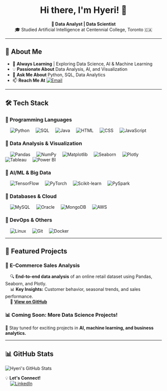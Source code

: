 <!-- GitHub Profile README -->

<h1 align="center">Hi there, I'm Hyeri! 👋</h1>

<p align="center">
  <b>🚀 Data Analyst | Data Scientist</b><br>
  🎓 Studied Artificial Intelligence at Centennial College, Toronto 🇨🇦
</p>

---

## 📌 About Me
- 🌱 **Always Learning** | Exploring Data Science, AI & Machine Learning  
- 💡 **Passionate About** Data Analysis, AI, and Visualization  
- 💬 **Ask Me About** Python, SQL, Data Analytics  
- 📫 **Reach Me At** [![Email](https://img.shields.io/badge/Email-hyeri5524%40gmail.com-blue?style=flat-square&logo=gmail)](mailto:hyeri5524@gmail.com)

---

## 🛠️ Tech Stack
### 🔹 Programming Languages
&nbsp;&nbsp;&nbsp;&nbsp;![Python](https://img.shields.io/badge/-Python-3776AB?style=flat-square&logo=python&logoColor=white)
&nbsp;&nbsp;&nbsp;&nbsp;![SQL](https://img.shields.io/badge/-SQL-CC2927?style=flat-square&logo=mysql&logoColor=white)
&nbsp;&nbsp;&nbsp;&nbsp;![Java](https://img.shields.io/badge/-Java-007396?style=flat-square&logo=java&logoColor=white)
&nbsp;&nbsp;&nbsp;&nbsp;![HTML](https://img.shields.io/badge/-HTML-E34F26?style=flat-square&logo=html5&logoColor=white)
&nbsp;&nbsp;&nbsp;&nbsp;![CSS](https://img.shields.io/badge/-CSS-1572B6?style=flat-square&logo=css3&logoColor=white)
&nbsp;&nbsp;&nbsp;&nbsp;![JavaScript](https://img.shields.io/badge/-JavaScript-F7DF1E?style=flat-square&logo=javascript&logoColor=black)

### 🔹 Data Analysis & Visualization
&nbsp;&nbsp;&nbsp;&nbsp;![Pandas](https://img.shields.io/badge/-Pandas-150458?style=flat-square&logo=pandas&logoColor=white)
&nbsp;&nbsp;&nbsp;&nbsp;![NumPy](https://img.shields.io/badge/-NumPy-013243?style=flat-square&logo=numpy&logoColor=white)
&nbsp;&nbsp;&nbsp;&nbsp;![Matplotlib](https://img.shields.io/badge/-Matplotlib-11557C?style=flat-square)
&nbsp;&nbsp;&nbsp;&nbsp;![Seaborn](https://img.shields.io/badge/-Seaborn-008080?style=flat-square)
&nbsp;&nbsp;&nbsp;&nbsp;![Plotly](https://img.shields.io/badge/-Plotly-3F4F75?style=flat-square)
&nbsp;&nbsp;&nbsp;&nbsp;![Tableau](https://img.shields.io/badge/-Tableau-E97627?style=flat-square&logo=tableau&logoColor=white)
&nbsp;&nbsp;&nbsp;&nbsp;![Power BI](https://img.shields.io/badge/-Power%20BI-F2C811?style=flat-square&logo=power-bi&logoColor=black)

### 🔹 AI/ML & Big Data
&nbsp;&nbsp;&nbsp;&nbsp;![TensorFlow](https://img.shields.io/badge/-TensorFlow-FF6F00?style=flat-square&logo=tensorflow&logoColor=white)
&nbsp;&nbsp;&nbsp;&nbsp;![PyTorch](https://img.shields.io/badge/-PyTorch-EE4C2C?style=flat-square&logo=pytorch&logoColor=white)
&nbsp;&nbsp;&nbsp;&nbsp;![Scikit-learn](https://img.shields.io/badge/-Scikit--learn-F7931E?style=flat-square&logo=scikit-learn&logoColor=black)
&nbsp;&nbsp;&nbsp;&nbsp;![PySpark](https://img.shields.io/badge/-PySpark-FDEE21?style=flat-square&logo=apache-spark&logoColor=black)

### 🔹 Databases & Cloud
&nbsp;&nbsp;&nbsp;&nbsp;![MySQL](https://img.shields.io/badge/-MySQL-4479A1?style=flat-square&logo=mysql&logoColor=white)
&nbsp;&nbsp;&nbsp;&nbsp;![Oracle](https://img.shields.io/badge/-Oracle-F80000?style=flat-square&logo=oracle&logoColor=white)
&nbsp;&nbsp;&nbsp;&nbsp;![MongoDB](https://img.shields.io/badge/-MongoDB-47A248?style=flat-square&logo=mongodb&logoColor=white)
&nbsp;&nbsp;&nbsp;&nbsp;![AWS](https://img.shields.io/badge/-AWS-232F3E?style=flat-square&logo=amazon-aws&logoColor=white)

### 🔹 DevOps & Others
&nbsp;&nbsp;&nbsp;&nbsp;![Linux](https://img.shields.io/badge/-Linux-FCC624?style=flat-square&logo=linux&logoColor=black)
&nbsp;&nbsp;&nbsp;&nbsp;![Git](https://img.shields.io/badge/-Git-F05032?style=flat-square&logo=git&logoColor=white)
&nbsp;&nbsp;&nbsp;&nbsp;![Docker](https://img.shields.io/badge/-Docker-2496ED?style=flat-square&logo=docker&logoColor=white)

---

## 📂 Featured Projects
### 🛒 **E-Commerce Sales Analysis**
&nbsp;&nbsp;&nbsp;&nbsp;🔍 **End-to-end data analysis** of an online retail dataset using Pandas, Seaborn, and Plotly.  
&nbsp;&nbsp;&nbsp;&nbsp;📊 **Key Insights:** Customer behavior, seasonal trends, and sales performance.  
&nbsp;&nbsp;&nbsp;&nbsp;🔗 **[View on GitHub](#)**  

### 📊 **Coming Soon: More Data Science Projects!**
🚀 Stay tuned for exciting projects in **AI, machine learning, and business analytics.**

---

## 📊 GitHub Stats  
![Hyeri's GitHub Stats](https://github-readme-stats.vercel.app/api?username=hyeri-jerrie-kim&show_icons=true&theme=radical)

💡 **Let's Connect!**  
&nbsp;&nbsp;&nbsp;&nbsp;[![LinkedIn](https://img.shields.io/badge/-LinkedIn-0077B5?style=flat-square&logo=linkedin&logoColor=white)](https://www.linkedin.com/in/hyerikim)  
